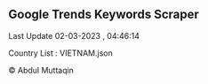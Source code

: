 

## Google Trends Keywords Scraper 
 
Last Update 02-03-2023 , 04:46:14

Country List :
VIETNAM.json



© Abdul Muttaqin 
